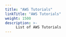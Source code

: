 ```yaml
---
title: "AWS Tutorials"
linkTitle: "AWS Tutorials"
weight: 1500
description: >-
     List of AWS Tutorials
---
```


